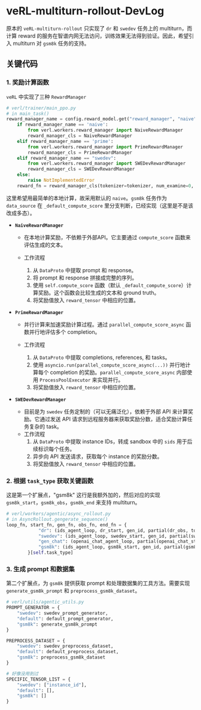 # veRL-multiturn-rollout-DevLog

原本的 `veRL-multiturn-rollout` 只实现了 `dr` 和 `swedev` 任务上的 multiturn，而计算 reward 的服务在智谱内网无法访问，训练效果无法得到验证。因此，希望引入 multiturn 对 `gsm8k` 任务的支持。

## 关键代码

### 1. 奖励计算函数

`veRL` 中实现了三种 `RewardManager`

```python
# verl/trainer/main_ppo.py 
# in main_task()
reward_manager_name = config.reward_model.get("reward_manager", "naive")
    if reward_manager_name == 'naive':
        from verl.workers.reward_manager import NaiveRewardManager
        reward_manager_cls = NaiveRewardManager
    elif reward_manager_name == 'prime':
        from verl.workers.reward_manager import PrimeRewardManager
        reward_manager_cls = PrimeRewardManager
    elif reward_manager_name == "swedev":
        from verl.workers.reward_manager import SWEDevRewardManager
        reward_manager_cls = SWEDevRewardManager
    else:
        raise NotImplementedError
    reward_fn = reward_manager_cls(tokenizer=tokenizer, num_examine=0, compute_score=compute_score)
```

这里希望用最简单的本地计算，故采用默认的 `naive`。`gsm8k` 任务作为 `data_source` 在 `_default_compute_score` 里分支判断，已经实现（这里是不是该改成多态）。

- **`NaiveRewardManager`**

  - 在本地计算奖励，不依赖于外部API。它主要通过 `compute_score` 函数来评估生成的文本。

  - 工作流程
    1. 从 `DataProto` 中提取 prompt 和 response。
    2. 将 prompt 和 response 拼接成完整的序列。
    3. 使用 `self.compute_score` 函数（默认 `_default_compute_score`）计算奖励。这个函数会比较生成的文本和 ground truth。
    4. 将奖励值放入 `reward_tensor` 中相应的位置。

- **`PrimeRewardManager`**

  - 并行计算来加速奖励计算过程。通过 `parallel_compute_score_async` 函数并行地评估多个 completion。

  - 工作流程
    1. 从 `DataProto` 中提取 completions, references, 和 tasks。
    2. 使用 `asyncio.run(parallel_compute_score_async(...))` 并行地计算每个 completion 的奖励。`parallel_compute_score_async` 内部使用 `ProcessPoolExecutor` 来实现并行。
    3. 将奖励值放入 `reward_tensor` 中相应的位置。

- **`SWEDevRewardManager`**

  - 目前是为 `swedev` 任务定制的（可以无痛泛化），依赖于外部 API 来计算奖励。它通过发送 API 请求到远程服务器来获取奖励分数，适合奖励计算任务复杂的 task。
  - 工作流程
    1. 从 `DataProto` 中提取 instance IDs，转成 sandbox 中的 `sids` 用于后续标识每个任务。
    2. 异步向 API 发送请求，获取每个 instance 的奖励分数。
    3. 将奖励值放入 `reward_tensor` 中相应的位置。

### 2. 根据 `task_type` 获取关键函数

这是第一个扩展点，"gsm8k" 这行是我额外加的，然后对应的实现 `gsm8k_start`，`gsm8k_obs`，`gsm8k_end` 来支持 multiturn。

```python
# verl/workers/agentic/async_rollout.py
# in AsyncRollout.gengerate_sequence()
loop_fn, start_fn, gen_fn, obs_fn, end_fn = {
            "dr": (ids_agent_loop, dr_start, gen_id, partial(dr_obs, tokenizer=tokenizer), dr_end),
            "swedev": (ids_agent_loop, swedev_start, gen_id, partial(swe_dev_obs, tokenizer=tokenizer), swe_dev_end),
            "gen_chat": (openai_chat_agent_loop, partial(openai_chat_start, url=url), gen_chat, partial(openai_chat_obs, url=url), partial(openai_chat_end, url=url)),
            "gsm8k": (ids_agent_loop, gsm8k_start, gen_id, partial(gsm8k_obs, tokenizer=tokenizer), gsm8k_end),
        }[self.task_type]
```

### 3. 生成 prompt 和数据集

第二个扩展点，为 `gsm8k` 提供获取 prompt 和处理数据集的工具方法。需要实现 `generate_gsm8k_prompt` 和 `preprocess_gsm8k_dataset`。

```python
# verl/utils/agentic_utils.py
PROMPT_GENERATOR = {
    "swedev": swedev_prompt_generator,
    "default": default_prompt_generator,
    "gsm8k": generate_gsm8k_prompt
}

PREPROCESS_DATASET = {
    "swedev": swedev_preprocess_dataset,
    "default": default_preprocess_dataset,
    "gsm8k": preprocess_gsm8k_dataset
}

# 好像没用到过
SPECIFIC_TENSOR_LIST = {
    "swedev": ["instance_id"],
    "default": [],
    "gsm8k": [] 
}
```
